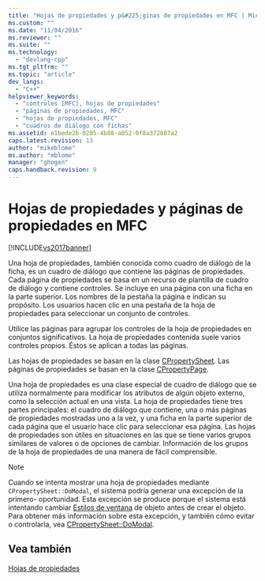```yaml
---
title: "Hojas de propiedades y p&#225;ginas de propiedades en MFC | Microsoft Docs"
ms.custom: ""
ms.date: "11/04/2016"
ms.reviewer: ""
ms.suite: ""
ms.technology: 
  - "devlang-cpp"
ms.tgt_pltfrm: ""
ms.topic: "article"
dev_langs: 
  - "C++"
helpviewer_keywords: 
  - "controles [MFC], hojas de propiedades"
  - "páginas de propiedades, MFC"
  - "hojas de propiedades, MFC"
  - "cuadros de diálogo con fichas"
ms.assetid: e1bede2b-0285-4b88-a052-0f8a372807a2
caps.latest.revision: 13
author: "mikeblome"
ms.author: "mblome"
manager: "ghogen"
caps.handback.revision: 9
---
```

# Hojas de propiedades y p&#225;ginas de propiedades en MFC
[!INCLUDE[vs2017banner](../assembler/inline/includes/vs2017banner.md)]

Una hoja de propiedades, también conocida como cuadro de diálogo de la ficha, es un cuadro de diálogo que contiene las páginas de propiedades.  Cada página de propiedades se basa en un recurso de plantilla de cuadro de diálogo y contiene controles.  Se incluye en una página con una ficha en la parte superior.  Los nombres de la pestaña la página e indican su propósito.  Los usuarios hacen clic en una pestaña de la hoja de propiedades para seleccionar un conjunto de controles.  
  
 Utilice las páginas para agrupar los controles de la hoja de propiedades en conjuntos significativos.  La hoja de propiedades contenida suele varios controles propios.  Éstos se aplican a todas las páginas.  
  
 Las hojas de propiedades se basan en la clase [CPropertySheet](../mfc/reference/cpropertysheet-class.md).  Las páginas de propiedades se basan en la clase [CPropertyPage](../mfc/reference/cpropertypage-class.md).  
  
 Una hoja de propiedades es una clase especial de cuadro de diálogo que se utiliza normalmente para modificar los atributos de algún objeto externo, como la selección actual en una vista.  La hoja de propiedades tiene tres partes principales: el cuadro de diálogo que contiene, una o más páginas de propiedades mostradas uno a la vez, y una ficha en la parte superior de cada página que el usuario hace clic para seleccionar esa página.  Las hojas de propiedades son útiles en situaciones en las que se tiene varios grupos similares de valores o de opciones de cambiar.  Información de los grupos de la hoja de propiedades de una manera de fácil comprensible.  
  
> [!NOTE]
>  Cuando se intenta mostrar una hoja de propiedades mediante `CPropertySheet::DoModal`, el sistema podría generar una excepción de la primero\- oportunidad.  Esta excepción se produce porque el sistema está intentando cambiar [Estilos de ventana](../mfc/reference/window-styles.md) de objeto antes de crear el objeto.  Para obtener más información sobre esta excepción, y también cómo evitar o controlarla, vea [CPropertySheet::DoModal](../Topic/CPropertySheet::DoModal.md).  
  
## Vea también  
 [Hojas de propiedades](../mfc/property-sheets-mfc.md)